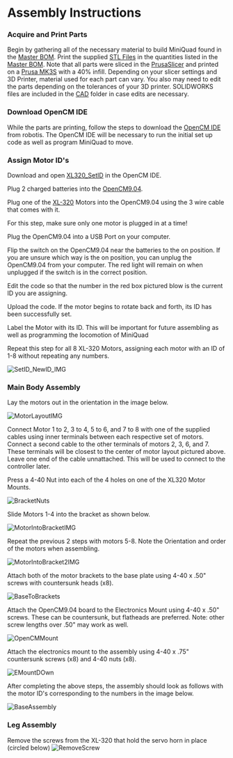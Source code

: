 # Assembly Instructions

### Acquire and Print Parts

Begin by gathering all of the necessary material to build MiniQuad found in the [Master BOM](https://github.com/MiniQuad/robot/blob/master/Master%20BOM.md). Print the supplied [STL Files](https://github.com/MiniQuad/robot/tree/master/STL%20Files) in the quantities listed in the [Master BOM](https://github.com/MiniQuad/robot/blob/master/Master%20BOM.md). Note that all parts were sliced in the [PrusaSlicer](https://www.prusa3d.com/prusaslicer/) and printed on a [Prusa MK3S](https://shop.prusa3d.com/en/3d-printers/180-original-prusa-i3-mk3s-kit.html?gclid=Cj0KCQjwvvj5BRDkARIsAGD9vlIFy3uEIDK6V4373JYZdU8jZu2v4UQswNzl50jHS7kUwZr2Ial2l-0aAnDAEALw_wcB) with a 40% infill. Depending on your slicer settings and 3D Printer, material used for each part can vary. You also may need to edit the parts depending on the tolerances of your 3D printer. SOLIDWORKS files are included in the [CAD](https://github.com/MiniQuad/robot/tree/master/CAD) folder in case edits are necessary.

### Download OpenCM IDE

While the parts are printing, follow the steps to download the [OpenCM IDE](https://emanual.robotis.com/docs/en/software/opencm_ide/getting_started/) from robotis. The OpenCM IDE will be necessary to run the initial set up code as well as program MiniQuad to move. 

### Assign Motor ID's

Download and open [XL320_SetID](https://github.com/MiniQuad/robot/blob/master/Assembly%20Code/XL320_SetID.ino) in the OpenCM IDE. 

Plug 2 charged batteries into the [OpenCM9.04](http://www.robotis.us/opencm9-04-c-with-onboard-xl-type-connectors/). 

Plug one of the [XL-320](http://www.robotis.us/dynamixel-xl-320/) Motors into the OpenCM9.04 using the 3 wire cable that comes with it. 

For this step, make sure only one motor is plugged in at a time!

Plug the OpenCM9.04 into a USB Port on your computer.  

Flip the switch on the OpenCM9.04 near the batteries to the on position. If you are unsure which way is the on position, you can unplug the OpenCM9.04 from your computer. The red light will remain on when unplugged if the switch is in the correct position. 

Edit the code so that the number in the red box pictured blow is the current ID you are assigning.

Upload the code. If the motor begins to rotate back and forth, its ID has been successfully set.

Label the Motor with its ID. This will be important for future assembling as well as programming the locomotion of MiniQuad


Repeat this step for all 8 XL-320 Motors, assigning each motor with an ID of 1-8 without repeating any numbers. 

![SetID_NewID_IMG](https://user-images.githubusercontent.com/69541527/90815533-d7e38380-e2f8-11ea-86dd-e6b72a63cba3.PNG)

### Main Body Assembly

Lay the motors out in the orientation in the image below. 

![MotorLayoutIMG](https://user-images.githubusercontent.com/69541527/90822012-c5ba1300-e301-11ea-9b9b-53b30e44ea6b.PNG)

Connect Motor 1 to 2, 3 to 4, 5 to 6, and 7 to 8 with one of the supplied cables using inner terminals between each respective set of motors. Connect a second cable to the other terminals of motors 2, 3, 6, and 7. These terminals will be closest to the center of motor layout pictured above. Leave one end of the cable unnattached. This will be used to connect to the controller later.

Press a 4-40 Nut into each of the 4 holes on one of the XL320 Motor Mounts. 

![BracketNuts](https://user-images.githubusercontent.com/69541527/90821004-3e1fd480-e300-11ea-915f-31e094a18ab7.PNG)

Slide Motors 1-4 into the bracket as shown below.

![MotorIntoBracketIMG](https://user-images.githubusercontent.com/69541527/90833378-e3917300-e315-11ea-859f-60d8c88ed8b9.PNG)

Repeat the previous 2 steps with motors 5-8. Note the Orientation and order of the motors when assembling.

![MotorIntoBracket2IMG](https://user-images.githubusercontent.com/69541527/90835697-45a0a700-e31b-11ea-9495-9f1dae8f7489.PNG)

Attach both of the motor brackets to the base plate using 4-40 x .50" screws with countersunk heads (x8).

![BaseToBrackets](https://user-images.githubusercontent.com/69541527/90836069-6caba880-e31c-11ea-8b3c-84f774c28f34.PNG)

Attach the OpenCM9.04 board to the Electronics Mount using 4-40 x .50" screws. These can be countersunk, but flatheads are preferred. Note: other screw lengths over .50" may work as well.

![OpenCMMount](https://user-images.githubusercontent.com/69541527/90846716-ce790c00-e336-11ea-8aad-c52c14e4fb0f.PNG)

Attach the electronics mount to the assembly using 4-40 x .75" countersunk screws (x8) and 4-40 nuts (x8).

![EMountDOwn](https://user-images.githubusercontent.com/69541527/90917793-906cfe00-e3b1-11ea-94a5-5595f5b3b206.PNG)

After completing the above steps, the assembly should look as follows with the motor ID's corresponding to the numbers in the image below.

![BaseAssembly](https://user-images.githubusercontent.com/69541527/90847205-003ea280-e338-11ea-9c59-1575a19c8854.PNG)

### Leg Assembly

Remove the screws from the XL-320 that hold the servo horn in place (circled below)
![RemoveScrew](https://user-images.githubusercontent.com/69541527/90920506-6e29af00-e3b6-11ea-943d-a18cfbcd0f94.PNG)
